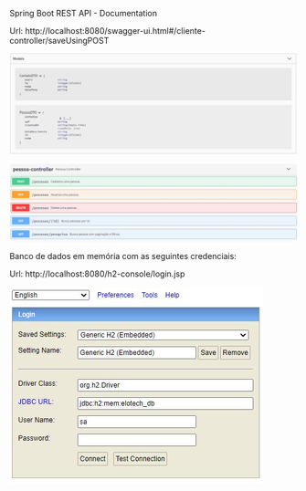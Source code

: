Spring Boot REST API - Documentation

Url: http://localhost:8080/swagger-ui.html#/cliente-controller/saveUsingPOST

![alt text](https://github.com/DaniloSoares0/projeto-pratico-elotech/blob/master/elotech/src/main/resources/img/capture1.JPG)

![alt text](https://github.com/DaniloSoares0/projeto-pratico-elotech/blob/master/elotech/src/main/resources/img/Capturar2.JPG)

Banco de dados em memória com as seguintes credenciais:

Url: http://localhost:8080/h2-console/login.jsp

![alt text](https://github.com/DaniloSoares0/projeto-pratico-elotech/blob/master/elotech/src/main/resources/img/capture3.JPG)
